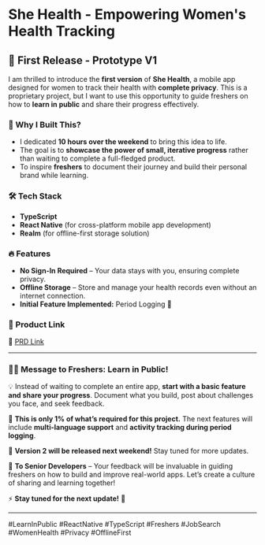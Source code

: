 # She Health - Empowering Women's Health Tracking

## 🚀 First Release - Prototype V1

I am thrilled to introduce the **first version** of **She Health**, a mobile app designed for women to track their health with **complete privacy**. This is a proprietary project, but I want to use this opportunity to guide freshers on how to **learn in public** and share their progress effectively.

### 🌟 Why I Built This?
- I dedicated **10 hours over the weekend** to bring this idea to life.
- The goal is to **showcase the power of small, iterative progress** rather than waiting to complete a full-fledged product.
- To inspire **freshers** to document their journey and build their personal brand while learning.

### 🛠️ Tech Stack
- **TypeScript**
- **React Native** (for cross-platform mobile app development)
- **Realm** (for offline-first storage solution)

### 🔥 Features
- **No Sign-In Required** – Your data stays with you, ensuring complete privacy.
- **Offline Storage** – Store and manage your health records even without an internet connection.
- **Initial Feature Implemented:** Period Logging 📅

### 📲 Product Link
🔗 [PRD Link](#)

---

### 👩‍💻 Message to Freshers: Learn in Public!
💡 Instead of waiting to complete an entire app, **start with a basic feature and share your progress**. Document what you build, post about challenges you face, and seek feedback.

📝 **This is only 1% of what’s required for this project.** The next features will include **multi-language support** and **activity tracking during period logging**. 

🚀 **Version 2 will be released next weekend!** Stay tuned for more updates.

💬 **To Senior Developers** – Your feedback will be invaluable in guiding freshers on how to build and improve real-world apps. Let’s create a culture of sharing and learning together!

⚡ **Stay tuned for the next update!** 💙

---

#LearnInPublic #ReactNative #TypeScript #Freshers #JobSearch #WomenHealth #Privacy #OfflineFirst

